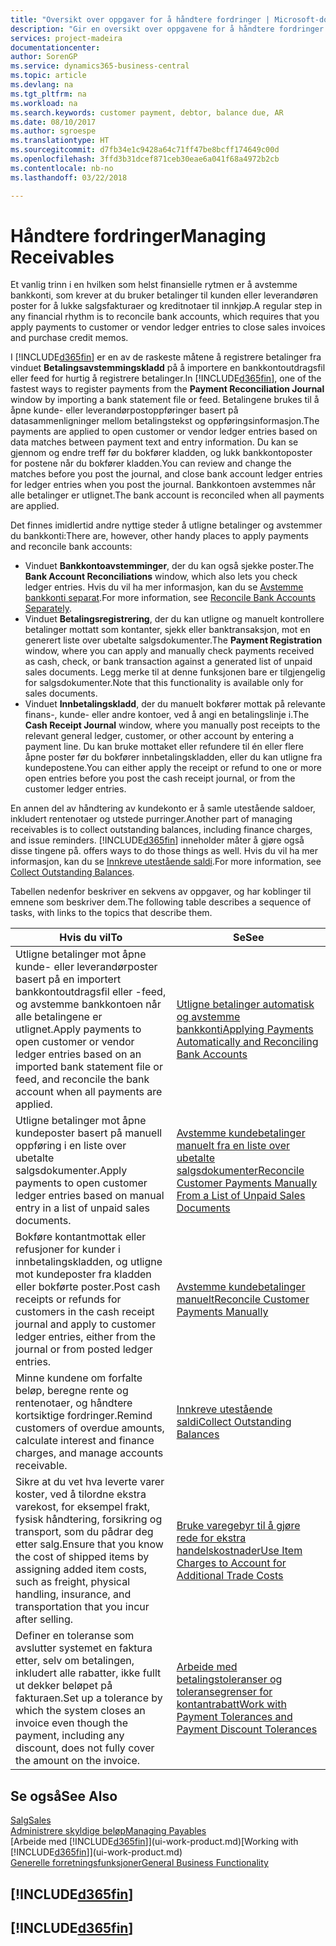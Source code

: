 ```yaml
---
title: "Oversikt over oppgaver for å håndtere fordringer | Microsoft-dokumentasjon"
description: "Gir en oversikt over oppgavene for å håndtere fordringer og utligne betalinger mot kunde- eller leverandørposter."
services: project-madeira
documentationcenter: 
author: SorenGP
ms.service: dynamics365-business-central
ms.topic: article
ms.devlang: na
ms.tgt_pltfrm: na
ms.workload: na
ms.search.keywords: customer payment, debtor, balance due, AR
ms.date: 08/10/2017
ms.author: sgroespe
ms.translationtype: HT
ms.sourcegitcommit: d7fb34e1c9428a64c71ff47be8bcff174649c00d
ms.openlocfilehash: 3ffd3b31dcef871ceb30eae6a041f68a4972b2cb
ms.contentlocale: nb-no
ms.lasthandoff: 03/22/2018

---
```

# <a name="managing-receivables"></a><span data-ttu-id="fa27b-103">Håndtere fordringer</span><span class="sxs-lookup"><span data-stu-id="fa27b-103">Managing Receivables</span></span>
<span data-ttu-id="fa27b-104">Et vanlig trinn i en hvilken som helst finansielle rytmen er å avstemme bankkonti, som krever at du bruker betalinger til kunden eller leverandøren poster for å lukke salgsfakturaer og kreditnotaer til innkjøp.</span><span class="sxs-lookup"><span data-stu-id="fa27b-104">A regular step in any financial rhythm is to reconcile bank accounts, which requires that you apply payments to customer or vendor ledger entries to close sales invoices and purchase credit memos.</span></span>  

<span data-ttu-id="fa27b-105">I [!INCLUDE[d365fin](includes/d365fin_md.md)] er en av de raskeste måtene å registrere betalinger fra vinduet **Betalingsavstemmingskladd** på å importere en bankkontoutdragsfil eller feed for hurtig å registrere betalinger.</span><span class="sxs-lookup"><span data-stu-id="fa27b-105">In [!INCLUDE[d365fin](includes/d365fin_md.md)], one of the fastest ways to register payments from the **Payment Reconciliation Journal** window by importing a bank statement file or feed.</span></span> <span data-ttu-id="fa27b-106">Betalingene brukes til å åpne kunde- eller leverandørpostoppføringer basert på datasammenligninger mellom betalingstekst og oppføringsinformasjon.</span><span class="sxs-lookup"><span data-stu-id="fa27b-106">The payments are applied to open customer or vendor ledger entries based on data matches between payment text and entry information.</span></span> <span data-ttu-id="fa27b-107">Du kan se gjennom og endre treff før du bokfører kladden, og lukk bankkontoposter for postene når du bokfører kladden.</span><span class="sxs-lookup"><span data-stu-id="fa27b-107">You can review and change the matches before you post the journal, and close bank account ledger entries for ledger entries when you post the journal.</span></span> <span data-ttu-id="fa27b-108">Bankkontoen avstemmes når alle betalinger er utlignet.</span><span class="sxs-lookup"><span data-stu-id="fa27b-108">The bank account is reconciled when all payments are applied.</span></span>

<span data-ttu-id="fa27b-109">Det finnes imidlertid andre nyttige steder å utligne betalinger og avstemmer du bankkonti:</span><span class="sxs-lookup"><span data-stu-id="fa27b-109">There are, however, other handy places to apply payments and reconcile bank accounts:</span></span>  

* <span data-ttu-id="fa27b-110">Vinduet **Bankkontoavstemminger**, der du kan også sjekke poster.</span><span class="sxs-lookup"><span data-stu-id="fa27b-110">The **Bank Account Reconciliations** window, which also lets you check ledger entries.</span></span> <span data-ttu-id="fa27b-111">Hvis du vil ha mer informasjon, kan du se [Avstemme bankkonti separat](bank-how-reconcile-bank-accounts-separately.md).</span><span class="sxs-lookup"><span data-stu-id="fa27b-111">For more information, see [Reconcile Bank Accounts Separately](bank-how-reconcile-bank-accounts-separately.md).</span></span>  
* <span data-ttu-id="fa27b-112">Vinduet **Betalingsregistrering**, der du kan utligne og manuelt kontrollere betalinger mottatt som kontanter, sjekk eller banktransaksjon, mot en generert liste over ubetalte salgsdokumenter.</span><span class="sxs-lookup"><span data-stu-id="fa27b-112">The **Payment Registration** window, where you can apply and manually check payments received as cash, check, or bank transaction against a generated list of unpaid sales documents.</span></span> <span data-ttu-id="fa27b-113">Legg merke til at denne funksjonen bare er tilgjengelig for salgsdokumenter.</span><span class="sxs-lookup"><span data-stu-id="fa27b-113">Note that this functionality is available only for sales documents.</span></span>  
* <span data-ttu-id="fa27b-114">Vinduet **Innbetalingskladd**, der du manuelt bokfører mottak på relevante finans-, kunde- eller andre kontoer, ved å angi en betalingslinje i.</span><span class="sxs-lookup"><span data-stu-id="fa27b-114">The **Cash Receipt Journal** window, where you manually post receipts to the relevant general ledger, customer, or other account by entering a payment line.</span></span> <span data-ttu-id="fa27b-115">Du kan bruke mottaket eller refundere til én eller flere åpne poster før du bokfører innbetalingskladden, eller du kan utligne fra kundepostene.</span><span class="sxs-lookup"><span data-stu-id="fa27b-115">You can either apply the receipt or refund to one or more open entries before you post the cash receipt journal, or from the customer ledger entries.</span></span>  

<span data-ttu-id="fa27b-116">En annen del av håndtering av kundekonto er å samle utestående saldoer, inkludert rentenotaer og utstede purringer.</span><span class="sxs-lookup"><span data-stu-id="fa27b-116">Another part of managing receivables is to collect outstanding balances, including finance charges, and issue reminders.</span></span> [!INCLUDE[d365fin](includes/d365fin_md.md)]<span data-ttu-id="fa27b-117"> inneholder måter å gjøre også disse tingene på.</span><span class="sxs-lookup"><span data-stu-id="fa27b-117"> offers ways to do those things as well.</span></span> <span data-ttu-id="fa27b-118">Hvis du vil ha mer informasjon, kan du se [Innkreve utestående saldi](receivables-collect-outstanding-balances.md).</span><span class="sxs-lookup"><span data-stu-id="fa27b-118">For more information, see [Collect Outstanding Balances](receivables-collect-outstanding-balances.md).</span></span>  

<span data-ttu-id="fa27b-119">Tabellen nedenfor beskriver en sekvens av oppgaver, og har koblinger til emnene som beskriver dem.</span><span class="sxs-lookup"><span data-stu-id="fa27b-119">The following table describes a sequence of tasks, with links to the topics that describe them.</span></span>  

| <span data-ttu-id="fa27b-120">Hvis du vil</span><span class="sxs-lookup"><span data-stu-id="fa27b-120">To</span></span> | <span data-ttu-id="fa27b-121">Se</span><span class="sxs-lookup"><span data-stu-id="fa27b-121">See</span></span> |
| --- | --- |
| <span data-ttu-id="fa27b-122">Utligne betalinger mot åpne kunde- eller leverandørposter basert på en importert bankkontoutdragsfil eller -feed, og avstemme bankkontoen når alle betalingene er utlignet.</span><span class="sxs-lookup"><span data-stu-id="fa27b-122">Apply payments to open customer or vendor ledger entries based on an imported bank statement file or feed, and reconcile the bank account when all payments are applied.</span></span> |[<span data-ttu-id="fa27b-123">Utligne betalinger automatisk og avstemme bankkonti</span><span class="sxs-lookup"><span data-stu-id="fa27b-123">Applying Payments Automatically and Reconciling Bank Accounts</span></span>](receivables-apply-payments-auto-reconcile-bank-accounts.md) |
| <span data-ttu-id="fa27b-124">Utligne betalinger mot åpne kundeposter basert på manuell oppføring i en liste over ubetalte salgsdokumenter.</span><span class="sxs-lookup"><span data-stu-id="fa27b-124">Apply payments to open customer ledger entries based on manual entry in a list of unpaid sales documents.</span></span> |[<span data-ttu-id="fa27b-125">Avstemme kundebetalinger manuelt fra en liste over ubetalte salgsdokumenter</span><span class="sxs-lookup"><span data-stu-id="fa27b-125">Reconcile Customer Payments Manually From a List of Unpaid Sales Documents</span></span>](receivables-how-reconcile-customer-payments-list-unpaid-sales-documents.md) |
| <span data-ttu-id="fa27b-126">Bokføre kontantmottak eller refusjoner for kunder i innbetalingskladden, og utligne mot kundeposter fra kladden eller bokførte poster.</span><span class="sxs-lookup"><span data-stu-id="fa27b-126">Post cash receipts or refunds for customers in the cash receipt journal and apply to customer ledger entries, either from the journal or from posted ledger entries.</span></span> |[<span data-ttu-id="fa27b-127">Avstemme kundebetalinger manuelt</span><span class="sxs-lookup"><span data-stu-id="fa27b-127">Reconcile Customer Payments Manually</span></span>](receivables-how-apply-sales-transactions-manually.md) |
| <span data-ttu-id="fa27b-128">Minne kundene om forfalte beløp, beregne rente og rentenotaer, og håndtere kortsiktige fordringer.</span><span class="sxs-lookup"><span data-stu-id="fa27b-128">Remind customers of overdue amounts, calculate interest and finance charges, and manage accounts receivable.</span></span> |[<span data-ttu-id="fa27b-129">Innkreve utestående saldi</span><span class="sxs-lookup"><span data-stu-id="fa27b-129">Collect Outstanding Balances</span></span>](receivables-collect-outstanding-balances.md) |
|<span data-ttu-id="fa27b-130">Sikre at du vet hva leverte varer koster, ved å tilordne ekstra varekost, for eksempel frakt, fysisk håndtering, forsikring og transport, som du pådrar deg etter salg.</span><span class="sxs-lookup"><span data-stu-id="fa27b-130">Ensure that you know the cost of shipped items by assigning added item costs, such as freight, physical handling, insurance, and transportation that you incur after selling.</span></span>|[<span data-ttu-id="fa27b-131">Bruke varegebyr til å gjøre rede for ekstra handelskostnader</span><span class="sxs-lookup"><span data-stu-id="fa27b-131">Use Item Charges to Account for Additional Trade Costs</span></span>](payables-how-assign-item-charges.md)|
|<span data-ttu-id="fa27b-132">Definer en toleranse som avslutter systemet en faktura etter, selv om betalingen, inkludert alle rabatter, ikke fullt ut dekker beløpet på fakturaen.</span><span class="sxs-lookup"><span data-stu-id="fa27b-132">Set up a tolerance by which the system closes an invoice even though the payment, including any discount, does not fully cover the amount on the invoice.</span></span>|[<span data-ttu-id="fa27b-133">Arbeide med betalingstoleranser og toleransegrenser for kontantrabatt</span><span class="sxs-lookup"><span data-stu-id="fa27b-133">Work with Payment Tolerances and Payment Discount Tolerances</span></span>](finance-payment-tolerance-and-payment-discount-tolerance.md)|
## <a name="see-also"></a><span data-ttu-id="fa27b-134">Se også</span><span class="sxs-lookup"><span data-stu-id="fa27b-134">See Also</span></span>
[<span data-ttu-id="fa27b-135">Salg</span><span class="sxs-lookup"><span data-stu-id="fa27b-135">Sales</span></span>](sales-manage-sales.md)  
[<span data-ttu-id="fa27b-136">Administrere skyldige beløp</span><span class="sxs-lookup"><span data-stu-id="fa27b-136">Managing Payables</span></span>](payables-manage-payables.md)  
<span data-ttu-id="fa27b-137">[Arbeide med [!INCLUDE[d365fin](includes/d365fin_md.md)]](ui-work-product.md)</span><span class="sxs-lookup"><span data-stu-id="fa27b-137">[Working with [!INCLUDE[d365fin](includes/d365fin_md.md)]](ui-work-product.md)</span></span>  
[<span data-ttu-id="fa27b-138">Generelle forretningsfunksjoner</span><span class="sxs-lookup"><span data-stu-id="fa27b-138">General Business Functionality</span></span>](ui-across-business-areas.md)

## [!INCLUDE[d365fin](includes/free_trial_md.md)]  
## [!INCLUDE[d365fin](includes/training_link_md.md)]

